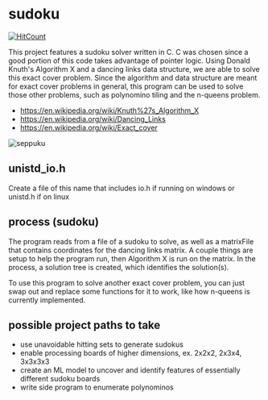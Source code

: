 # sudoku
[![HitCount](http://hits.dwyl.com/sw478/sudoku.svg)](http://hits.dwyl.com/sw478/sudoku)

This project features a sudoku solver written in C. C was chosen since a good portion of this code takes advantage
of pointer logic. Using Donald Knuth's Algorithm X and a dancing links data structure, we are able to solve this
exact cover problem. Since the algorithm and data structure are meant for exact cover problems in general, this
program can be used to solve those other problems, such as polynomino tiling and the n-queens problem.

* https://en.wikipedia.org/wiki/Knuth%27s_Algorithm_X
* https://en.wikipedia.org/wiki/Dancing_Links
* https://en.wikipedia.org/wiki/Exact_cover

![seppuku](images/sudoku_seppuku.png)

## unistd_io.h

Create a file of this name that includes io.h if running on windows or unistd.h if on linux

## process (sudoku)

The program reads from a file of a sudoku to solve, as well as a matrixFile that contains coordinates for the
dancing links matrix. A couple things are setup to help the program run, then Algorithm X is run on the matrix.
In the process, a solution tree is created, which identifies the solution(s).

To use this program to solve another exact cover problem, you can just swap out and replace some functions for it
to work, like how n-queens is currently implemented.

## possible project paths to take

* use unavoidable hitting sets to generate sudokus
* enable processing boards of higher dimensions, ex. 2x2x2, 2x3x4, 3x3x3x3
* create an ML model to uncover and identify features of essentially different sudoku boards
* write side program to enumerate polynominos

